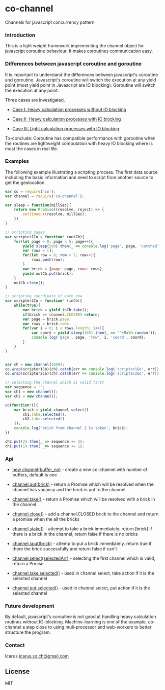 # co-channel
Channels for javascript concurrency pattern

### Introduction
This is a light weight framework implementing the channel object for javascript coroutine behaviour. It makes coroutines communication easy.

### Differences between javascript coroutine and goroutine
It is important to understand the differences between javascript's coroutine and goroutine. Javascript's coroutine will switch the execution at any yield point (most yield point in Javascript are IO blocking). Goroutine will switch the execution at any point.

Three cases are investigated.
- [Case I: Heavy calculation processes without IO blocking] 
- [Case II: Heavy calculation processes with IO blocking] 
- [Case III: Light calculation processes with IO blocking] 

   [Case I: Heavy calculation processes without IO blocking]: <https://raw.githubusercontent.com/IcarusSO/co-channel/master/doc/Case%20I-%20Heavy%20calculation%20processes%20without%20IO%20blocking%20.png>
   [Case II: Heavy calculation processes with IO blocking]: <https://raw.githubusercontent.com/IcarusSO/co-channel/master/doc/Case%20II-%20Heavy%20calculation%20processes%20with%20IO%20blocking%20.png>
   [Case III: Light calculation processes with IO blocking]: <https://raw.githubusercontent.com/IcarusSO/co-channel/master/doc/Case%20III-%20Light%20calculation%20processes%20with%20IO%20blocking%20.png>

To-conclude: Coroutine has compatible performance with goroutine when the routines are lightweight computation with heavy IO blocking where is most the cases in real life.

### Examples
The following example illustrating a scripting process. The first data source including the basic information and need to script from another source to get the geolocation.
```javascript
var co = require('co');
var channel = require('co-channel');
```
```javascript
var sleep = function(millSec){
	return new Promise((resolve, reject) => {
		setTimeout(resolve, millSec);
	})
}
```
```javascript
// scripting pages
var scripter1Co = function* (outCh){
	for(let page = 0; page < 5; page++){
		yield sleep(500).then(_ => console.log('page', page, 'catched'));
		var rows = [];
		for(let row = 0; row < 7; row++){
			rows.push(row);
		}
		var brick = {page: page, rows: rows};
		yield outCh.put(brick);
	}
	outCh.close();
}

// scripting coordinate of each row
var scripter2Co = function* (inCh){
	while(true){
		var brick = yield inCh.take();
		if(brick == channel.CLOSED) return;
		var page = brick.page;
		var rows = brick.rows;
		for(var i = 0; i < rows.length; i++){
			var coord = yield sleep(100).then(_ => ""+Math.random());
			console.log('page', page, 'row', i, 'coord', coord);
		}
	}
}


var ch = new channel(1000);
co.wrap(scripter1Co)(ch).catch(err => console.log('scripter1Go', err));
co.wrap(scripter2Co)(ch).catch(err => console.log('scripter2Go', err));
```


```javascript
// selecting the channel which is valid first 
var sequence = '';
var ch1 = new channel();
var ch2 = new channel();

co(function*(){
	var brick = yield channel.select([
		ch1.take.selected(),
		ch2.take.selected()
	]);
	console.log('brick from channel 2 is token', brick);
})

ch2.put(2).then(_ => sequence += 2);
ch1.put(1).then( _=> sequence += 1);
```


### Api
* [new channel(buffer_no)] - create a new co-channel with number of buffers, default is one
* [channel.put(brick)] - return a Promise which will be resolved when the channel has vacancy and the brick is put to the channel.
* [channel.take()] - return a Promise which will be resolved with a brick in the channel
* [channel.close()] - add a channel.CLOSED brick to the channel and return a promise when the all the bricks 
* [channel.stake()] - attempt to take a brick immediately. return [brick] if there is a brick in the channel, return false if there is no bricks
* [channel.sput(brick)] - attemp to put a brick immediately. return true if there the brick successfully and return false if can't
* [channel.select(selectedArr)] - selecting the first channel which is valid, return a Prmise
* [channel.take.selected()] - used in channel.select, take action if it is the selected channel
* [channel.put.selected()] - used in channel.select, put action if it is the selected channel

   [new channel(buffer_no)]: <https://github.com/IcarusSO/co-channel>
   [channel.put(brick)]: <https://github.com/IcarusSO/co-channel>
   [channel.take()]: <https://github.com/IcarusSO/co-channel>
   [channel.close()]: <https://github.com/IcarusSO/co-channel>
   [channel.stake()]: <https://github.com/IcarusSO/co-channel>
   [channel.sput(brick)]: <https://github.com/IcarusSO/co-channel>
   [channel.select(selectedArr)]: <https://github.com/IcarusSO/co-channel>
   [channel.take.selected()]: <https://github.com/IcarusSO/co-channel>
   [channel.put.selected()]: <https://github.com/IcarusSO/co-channel>
   


### Future development
By default, javascript's coroutine is not good at handling heavy calculation routines without IO-blocking. Machine-learning is one of the example. co-channel a step close to using muli-processor and web-workers to better structure the program.

### Contact
Icarus icarus.so.ch@gmail.com

## License
MIT

